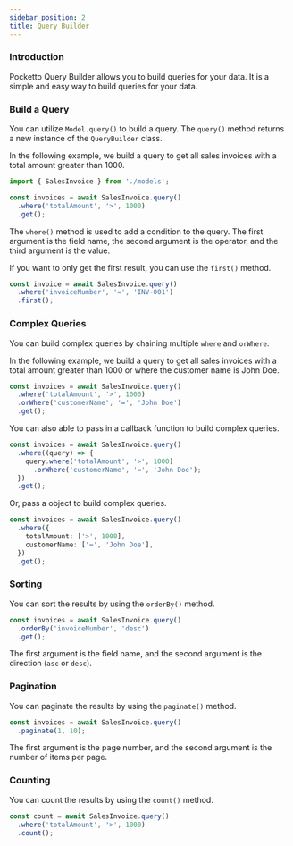 ```yaml
---
sidebar_position: 2
title: Query Builder
---
```


### Introduction

Pocketto Query Builder allows you to build queries for your data. It is a simple and easy way to build queries for your data.

### Build a Query

You can utilize `Model.query()` to build a query. The `query()` method returns a new instance of the `QueryBuilder` class.

In the following example, we build a query to get all sales invoices with a total amount greater than 1000.

```ts
import { SalesInvoice } from './models';

const invoices = await SalesInvoice.query()
  .where('totalAmount', '>', 1000)
  .get();
```

The `where()` method is used to add a condition to the query. The first argument is the field name, the second argument is the operator, and the third argument is the value.

If you want to only get the first result, you can use the `first()` method.

```ts
const invoice = await SalesInvoice.query()
  .where('invoiceNumber', '=', 'INV-001')
  .first();
```

### Complex Queries

You can build complex queries by chaining multiple `where` and `orWhere`.

In the following example, we build a query to get all sales invoices with a total amount greater than 1000 or where the customer name is John Doe.

```ts
const invoices = await SalesInvoice.query()
  .where('totalAmount', '>', 1000)
  .orWhere('customerName', '=', 'John Doe')
  .get();
```

You can also able to pass in a callback function to build complex queries.

```ts
const invoices = await SalesInvoice.query()
  .where((query) => {
    query.where('totalAmount', '>', 1000)
      .orWhere('customerName', '=', 'John Doe');
  })
  .get();
```

Or, pass a object to build complex queries.

```ts
const invoices = await SalesInvoice.query()
  .where({
    totalAmount: ['>', 1000],
    customerName: ['=', 'John Doe'],
  })
  .get();
```

### Sorting

You can sort the results by using the `orderBy()` method.

```ts
const invoices = await SalesInvoice.query()
  .orderBy('invoiceNumber', 'desc')
  .get();
```

The first argument is the field name, and the second argument is the direction (`asc` or `desc`).

### Pagination

You can paginate the results by using the `paginate()` method.

```ts
const invoices = await SalesInvoice.query()
  .paginate(1, 10);
```

The first argument is the page number, and the second argument is the number of items per page.

### Counting

You can count the results by using the `count()` method.

```ts
const count = await SalesInvoice.query()
  .where('totalAmount', '>', 1000)
  .count();
```